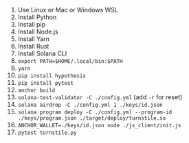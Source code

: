 1. Use Linux or Mac or Windows WSL
1. Install Python
1. Install pip
1. Install Node.js
1. Install Yarn
1. Install Rust
1. Install Solana CLI
1. `export PATH=$HOME/.local/bin:$PATH`
1. `yarn`
1. `pip install hypothesis`
1. `pip install pytest`
1. `anchor build`
1. `solana-test-validator -C ./config.yml` (add `-r` for reset)
1. `solana airdrop -C ./config.yml 1 ./keys/id.json`
1. `solana program deploy -C ./config.yml --program-id ./keys/program.json ./target/deploy/turnstile.so`
1. `ANCHOR_WALLET=./keys/id.json node ./js_client/init.js`
1. `pytest turnstile.py`
